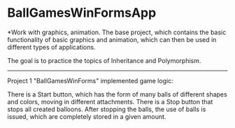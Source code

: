 # BallGamesWinFormsApp

*Work with graphics, animation.
The base project, which contains the basic functionality of basic graphics and animation, which can then be used in different types of applications.

The goal is to practice the topics of Inheritance and Polymorphism.
_______________________________________________________________________
Project 1 "BallGamesWinForms" implemented game logic:

There is a Start button, which has the form of many balls of different shapes and colors, moving in different attachments.
There is a Stop button that stops all created balloons. After stopping the balls, the use of balls is issued, which are completely stored in a given amount.
